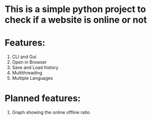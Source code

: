 # This is a simple python project to check if a website is online or not
# Features:
1. CLI and Gui
2. Open in Browser
3. Save and Load history
4. Multithreading
5. Multiple Languages

# Planned features:
1. Graph showing the online offline ratio
